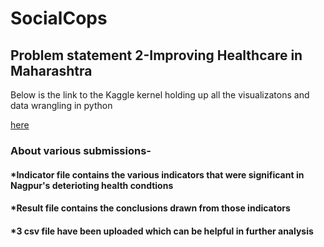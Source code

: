 # SocialCops
## Problem statement 2-Improving Healthcare in Maharashtra
Below is the link to the Kaggle kernel holding up all the visualizatons and data wrangling in python


[here](https://www.kaggle.com/mehulgupta2016154/analytics-task-for-social-cops-intern?scriptVersionId=6877232)

### About various submissions-
#### *Indicator file contains the various indicators that were significant in Nagpur's deterioting health condtions
#### *Result file contains the conclusions drawn from those indicators
#### *3 csv file have been uploaded which can be helpful in further analysis
